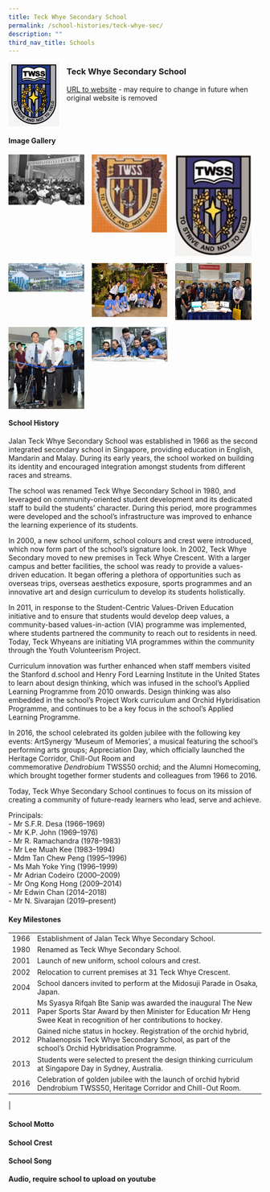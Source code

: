 ```yaml
---
title: Teck Whye Secondary School
permalink: /school-histories/teck-whye-sec/
description: ""
third_nav_title: Schools
---
```

<img src="/images/teckwhyesec1.png" style="width:20%;margin-right:15px;" align = "left">

### **Teck Whye Secondary School**
[URL to website](https://teckwhyesec.moe.edu.sg/) - may require to change in future when original website is removed

<br clear="left">

#### **Image Gallery**

<p><a href="https://staging.d1yxymztqoj7qn.amplifyapp.com/images/teckwhyesec2.jpg">  
<img src="/images/teckwhyesec2.jpg" style="width:30%;margin-right:15px;" align = "left">
</a></p>

<p><a href="https://staging.d1yxymztqoj7qn.amplifyapp.com/images/teckwhyesec3.jpg">  
<img src="/images/teckwhyesec3.jpg" style="width:30%;margin-right:15px;" align = "left">
</a></p>

<p><a href="https://staging.d1yxymztqoj7qn.amplifyapp.com/images/teckwhyesec4.jpg">  
<img src="/images/teckwhyesec4.jpg" style="width:30%;margin-right:15px;" align = "left">
</a></p>

<br clear="left">

<p><a href="https://staging.d1yxymztqoj7qn.amplifyapp.com/images/teckwhyesec5.jpg">  
<img src="/images/teckwhyesec5.jpg" style="width:30%;margin-right:15px;" align = "left">
</a></p>

<p><a href="https://staging.d1yxymztqoj7qn.amplifyapp.com/images/teckwhyesec6.jpg">  
<img src="/images/teckwhyesec6.jpg" style="width:30%;margin-right:15px;" align = "left">
</a></p>

<p><a href="https://staging.d1yxymztqoj7qn.amplifyapp.com/images/teckwhyesec7.jpg">  
<img src="/images/teckwhyesec7.jpg" style="width:30%;margin-right:15px;" align = "left">
</a></p>

<br clear="left">

<p><a href="https://staging.d1yxymztqoj7qn.amplifyapp.com/images/teckwhyesec8.jpg">  
<img src="/images/teckwhyesec8.jpg" style="width:30%;margin-right:15px;" align = "left">
</a></p>

<p><a href="https://staging.d1yxymztqoj7qn.amplifyapp.com/images/teckwhyesec9.jpg">  
<img src="/images/teckwhyesec9.jpg" style="width:30%;margin-right:15px;" align = "left">
</a></p>

<br clear="left">

#### **School History**
Jalan Teck Whye Secondary School was established in 1966 as the second integrated secondary school in Singapore, providing education in English, Mandarin and Malay. During its early years, the school worked on building its identity and encouraged integration amongst students from different races and streams.

The school was renamed Teck Whye Secondary School in 1980, and leveraged on community-oriented student development and its dedicated staff to build the students’ character. During this period, more programmes were developed and the school’s infrastructure was improved to enhance the learning experience of its students.

In 2000, a new school uniform, school colours and crest were introduced, which now form part of the school’s signature look. In 2002, Teck Whye Secondary moved to new premises in Teck Whye Crescent. With a larger campus and better facilities, the school was ready to provide a values-driven education. It began offering a plethora of opportunities such as overseas trips, overseas aesthetics exposure, sports programmes and an innovative art and design curriculum to develop its students holistically.

In 2011, in response to the Student-Centric Values-Driven Education initiative and to ensure that students would develop deep values, a community-based values-in-action (VIA) programme was implemented, where students partnered the community to reach out to residents in need. Today, Teck Whyeans are initiating VIA programmes within the community through the Youth Volunteerism Project.

Curriculum innovation was further enhanced when staff members visited the Stanford d.school and Henry Ford Learning Institute in the United States to learn about design thinking, which was infused in the school’s Applied Learning Programme from 2010 onwards. Design thinking was also embedded in the school’s Project Work curriculum and Orchid Hybridisation Programme, and continues to be a key focus in the school’s Applied Learning Programme.

In 2016, the school celebrated its golden jubilee with the following key events: ArtSynergy ‘Museum of Memories’, a musical featuring the school’s performing arts groups; Appreciation Day, which officially launched the Heritage Corridor, Chill-Out Room and commemorative _Dendrobium_ TWSS50 orchid; and the Alumni Homecoming, which brought together former students and colleagues from 1966 to 2016.

Today, Teck Whye Secondary School continues to focus on its mission of creating a community of future-ready learners who lead, serve and achieve.

Principals:<br>
\- Mr S.F.R. Desa (1966–1969)<br>
\- Mr K.P. John (1969–1976)<br>
\- Mr R. Ramachandra (1978–1983)<br>
\- Mr Lee Muah Kee (1983–1994)<br>
\- Mdm Tan Chew Peng (1995–1996)<br>
\- Ms Mah Yoke Ying (1996–1999)<br>
\- Mr Adrian Codeiro (2000–2009)<br>
\- Mr Ong Kong Hong (2009–2014)<br>
\- Mr Edwin Chan (2014–2018)<br>
\- Mr N. Sivarajan (2019–present)

#### **Key Milestones**

|  |  |
|:---:|---|
| 1966 | Establishment of Jalan Teck Whye Secondary School. |
| 1980 | Renamed as Teck Whye Secondary School. |
| 2001 | Launch of new uniform, school colours and crest. |
| 2002 | Relocation to current premises at 31 Teck Whye Crescent. |
| 2004 | School dancers invited to perform at the Midosuji Parade in Osaka, Japan. |
| 2011 | Ms Syasya Rifqah Bte Sanip was awarded the inaugural The New Paper Sports Star Award by then Minister for Education Mr Heng Swee Keat in recognition of her contributions to hockey. |
| 2012 | Gained niche status in hockey. Registration of the orchid hybrid, Phalaenopsis Teck Whye Secondary School, as part of the school’s Orchid Hybridisation Programme. |
| 2013 | Students were selected to present the design thinking curriculum at Singapore Day in Sydney, Australia. |
| 2016 | Celebration of golden jubilee with the launch of orchid hybrid Dendrobium TWSS50, Heritage Corridor and Chill-Out Room. |
|

#### **School Motto**


#### **School Crest**


#### **School Song**
**Audio, require school to upload on youtube**